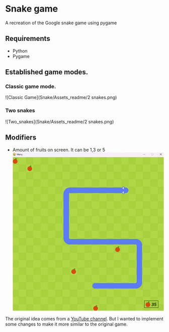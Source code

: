 # Snake game
A recreation of the Google snake game using pygame

## Requirements
* Python 
* Pygame

## Established game modes.
### Classic game mode.
![Classic Game](Snake/Assets_readme/2 snakes.png)

### Two snakes
![Two_snakes](Snake/Assets_readme/2 snakes.png)

## Modifiers
* Amount of fruits on screen. It can be 1,3 or 5
![Fruits](Snake/Assets_readme/fruits.png)


The original idea comes from a [YouTube channel](https://www.youtube.com/watch?v=QFvqStqPCRU). But I wanted to implement some changes to make it more similar to the original game.
